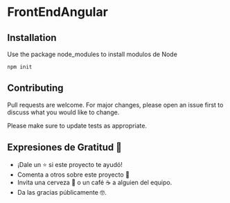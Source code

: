 # FrontEndAngular
## Installation

Use the package node_modules to install modulos de Node

```
npm init
```
## Contributing
Pull requests are welcome. For major changes, please open an issue first to discuss what you would like to change.

Please make sure to update tests as appropriate.


## Expresiones de Gratitud 🎁

* ¡Dale un ⭐️ si este proyecto te ayudó!
* Comenta a otros sobre este proyecto 📢
* Invita una cerveza 🍺 o un café ☕ a alguien del equipo. 
* Da las gracias públicamente 🤓.
